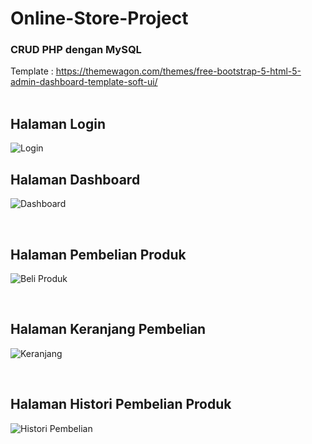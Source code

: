 # Online-Store-Project
<h3>CRUD PHP dengan MySQL</h3>

Template : https://themewagon.com/themes/free-bootstrap-5-html-5-admin-dashboard-template-soft-ui/
<br><br>

<h2>Halaman Login</h2>

![Login](https://user-images.githubusercontent.com/65702027/140840770-f0db153c-b28a-450a-97f5-26be33ef83e2.png)

<h2>Halaman Dashboard</h2>

![Dashboard](https://user-images.githubusercontent.com/65702027/140841385-b43ddcfb-52bc-4436-a229-07b2cd138a7f.png)

<br>
<h2>Halaman Pembelian Produk</h2>

![Beli Produk](https://user-images.githubusercontent.com/65702027/140841933-b0f28de4-eeb5-408f-b7c4-4099fa87df89.png)

<br>
<h2>Halaman Keranjang Pembelian</h2>

![Keranjang](https://user-images.githubusercontent.com/65702027/140842064-4242a28e-fbf4-4aaf-a043-5102809e2c2d.png)

<br>
<h2>Halaman Histori Pembelian Produk</h2>

![Histori Pembelian](https://user-images.githubusercontent.com/65702027/140842080-4b119159-45a8-43fb-938a-1e3f89fdd80f.png)
